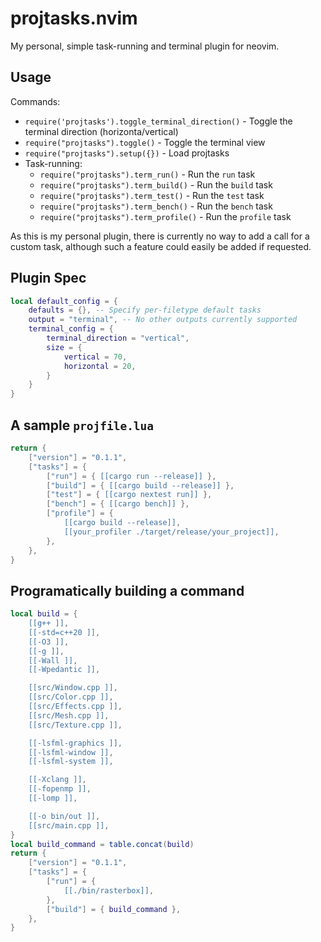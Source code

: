 # projtasks.nvim
My personal, simple task-running and terminal plugin for neovim.

## Usage
Commands:
- `require('projtasks').toggle_terminal_direction()` - Toggle the terminal direction (horizonta/vertical)
- `require("projtasks").toggle()` - Toggle the terminal view
- `require("projtasks").setup({})` - Load projtasks
- Task-running:
  - `require("projtasks").term_run()` - Run the `run` task
  - `require("projtasks").term_build()` - Run the `build` task
  - `require("projtasks").term_test()` - Run the `test` task
  - `require("projtasks").term_bench()` - Run the `bench` task
  - `require("projtasks").term_profile()` - Run the `profile` task

 As this is my personal plugin, there is currently no way to add a call for a custom task, although such a feature could easily be added if requested.

## Plugin Spec
```lua
local default_config = {
    defaults = {}, -- Specify per-filetype default tasks
    output = "terminal", -- No other outputs currently supported
    terminal_config = {
        terminal_direction = "vertical",
        size = {
            vertical = 70,
            horizontal = 20,
        }
    }
}
```

## A sample `projfile.lua`
```lua
return {
    ["version"] = "0.1.1",
    ["tasks"] = {
        ["run"] = { [[cargo run --release]] },
        ["build"] = { [[cargo build --release]] },
        ["test"] = { [[cargo nextest run]] },
        ["bench"] = { [[cargo bench]] },
        ["profile"] = {
            [[cargo build --release]],
            [[your_profiler ./target/release/your_project]],
        },
    },
}
```
## Programatically building a command
```lua
local build = {
    [[g++ ]],
    [[-std=c++20 ]],
    [[-O3 ]],
    [[-g ]],
    [[-Wall ]],
    [[-Wpedantic ]],

    [[src/Window.cpp ]],
    [[src/Color.cpp ]],
    [[src/Effects.cpp ]],
    [[src/Mesh.cpp ]],
    [[src/Texture.cpp ]],

    [[-lsfml-graphics ]],
    [[-lsfml-window ]],
    [[-lsfml-system ]],

    [[-Xclang ]],
    [[-fopenmp ]],
    [[-lomp ]],

    [[-o bin/out ]],
    [[src/main.cpp ]],
}
local build_command = table.concat(build)
return {
    ["version"] = "0.1.1",
    ["tasks"] = {
        ["run"] = {
            [[./bin/rasterbox]],
        },
        ["build"] = { build_command },
    },
}
```
